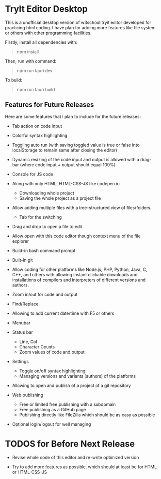 # TryIt Editor Desktop

This is a unofficial desktop version of w3school tryit editor developed for practicing html coding. I have plan for adding more features like file system or others with other programming facilities.

Firstly, install all dependencies with:

> npm install

Then, run with command:

> npm run tauri dev

To build:

> npm run tauri build

## Features for Future Releases

Here are some features that I plan to include for the future releases:

- Tab action on code input

- Colorful syntax highlighting

- Toggling auto run (with saving toggled value is true or false into localStorage to remain same after closing the editor)

- Dynamic resizing of the code input and output is allowed with a drag-bar (where code input + output should equal 100%)

- Console for JS code

- Along with only HTML, HTML-CSS-JS like codepen.io
    - Downloading whole project
    - Saving the whole project as a project file

- Allow adding multiple files with a tree-structured view of files/folders.
    - Tab for the switching

- Drag and drop to open a file to edit

- Allow open with this code editor though context menu of the file explorer

- Build-in bash command prompt

- Built-in git

- Allow coding for other platforms like Node.js, PHP, Python, Java, C, C++, and others with allowing instant clickable downloads and installations of compilers and interpreters of different versions and authors.

- Zoom in/out for code and output

- Find/Replace

- Allowing to add current date/time with F5 or others

- Menubar

- Status bar
    - Line, Col
    - Character Counts
    - Zoom values of code and output

- Settings
    - Toggle on/off syntax highlighting
    - Managing versions and variants (authors) of the platforms

- Allowing to open and publish of a project of a git repository

- Web publishing
    - Free or limited free publishing with a subdomain
    - Free publishing as a GitHub page
    - Publishing directly like FileZilla which should be as easy as possible

- Optional login/logout for well managing

# TODOS for Before Next Release

- Revise whole code of this editor and re-write optimized version

- Try to add more features as possible, which should at least be for HTML or HTML-CSS-JS
